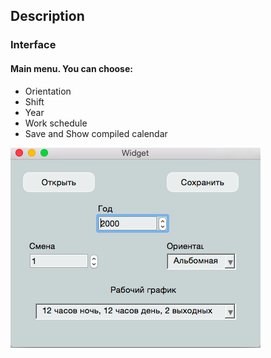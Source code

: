 ## Description

### Interface

#### Main menu. You can choose:
* Orientation
* Shift
* Year 
* Work schedule
* Save and Show compiled calendar

![Main menu](https://github.com/EkaterinaKuzkina/QT/blob/master/Calendar/Images/%D0%A1%D0%BD%D0%B8%D0%BC%D0%BE%D0%BA%20%D1%8D%D0%BA%D1%80%D0%B0%D0%BD%D0%B0%202018-07-20%20%D0%B2%2018.24.28.png)
